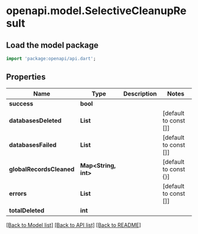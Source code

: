 # openapi.model.SelectiveCleanupResult

## Load the model package
```dart
import 'package:openapi/api.dart';
```

## Properties
Name | Type | Description | Notes
------------ | ------------- | ------------- | -------------
**success** | **bool** |  | 
**databasesDeleted** | **List<String>** |  | [default to const []]
**databasesFailed** | **List<String>** |  | [default to const []]
**globalRecordsCleaned** | **Map<String, int>** |  | [default to const {}]
**errors** | **List<String>** |  | [default to const []]
**totalDeleted** | **int** |  | 

[[Back to Model list]](../README.md#documentation-for-models) [[Back to API list]](../README.md#documentation-for-api-endpoints) [[Back to README]](../README.md)


